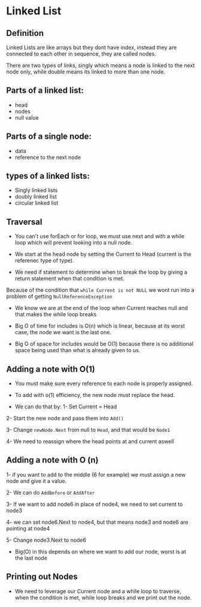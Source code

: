 # Linked List


## Definition

Linked Lists are like arrays but they dont have index, instead they are connected to each other in sequence, they are called nodes.

There are two types of links, singly which means a node is linked to the next node only, while double means its linked to more than one node.

## Parts of a linked list:
- head 
- nodes
- null value 

## Parts of a single node:
- data
- reference to the next node 

## types of a linked lists:
- Singly linked lists
- doubly linked list
- circular linked list

## Traversal

* You can't use forEach or for loop, we must use next and with a while loop which will prevent looking into a null node.

* We start at the head node by setting the Current to Head (current is the referenec type of type).

* We need if statement to determine when to break the loop by giving a return statement when that condition is met.

Because of the condition that `while Current is not NULL` we wont run into a problem of getting `NullReferenceException`

* We know we are at the end of the loop when Current reaches null and that makes the while loop breaks

* Big O of time for includes is O(n) which is linear, because at its worst case, the node we want is the last one.

* Big O of space for includes would be O(1) because there is no additional space being used than what is already given to us.

## Adding a note with O(1)

* You must make sure every reference to each node is properly assigned.

* To add with o(1) efficiency, the new node must replace the head.

* We can do that by: 
1- Set Current = Head

2- Start the new node and pass them into `Add()`

3- Change `newNode.Next` from null to `Head`, and that would be `Node1`

4- We need to reassign where the head points at and current aswell

## Adding a note with O (n)

1- if you want to add to the middle (6 for example) we must assign a new node and give it a value.

2- We can do `AddBefore` or `AddAfter` 

3- If we want to add node6 in place of node4, we need to set current to node3

4- we can set node6.Next to node4, but that means node3 and node6 are pointing at node4

5- Change node3.Next to node6

* Big(O) in this depends on where we want to add our node, worst is at the last node

## Printing out Nodes

* We need to leverage our Current node and a while loop to traverse, when the condition is met, while loop breaks and we print out the node.

